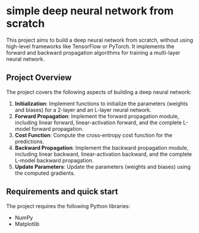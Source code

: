 # simple deep neural network from scratch
This project aims to build a deep neural network from scratch, without using high-level frameworks like TensorFlow or PyTorch. It implements the forward and backward propagation algorithms for training a multi-layer neural network.

## Project Overview

The project covers the following aspects of building a deep neural network:

1. **Initialization**: Implement functions to initialize the parameters (weights and biases) for a 2-layer and an L-layer neural network.
2. **Forward Propagation**: Implement the forward propagation module, including linear forward, linear-activation forward, and the complete L-model forward propagation.
3. **Cost Function**: Compute the cross-entropy cost function for the predictions.
4. **Backward Propagation**: Implement the backward propagation module, including linear backward, linear-activation backward, and the complete L-model backward propagation.
5. **Update Parameters**: Update the parameters (weights and biases) using the computed gradients.

## Requirements and quick start

The project requires the following Python libraries:

- NumPy
- Matplotlib
